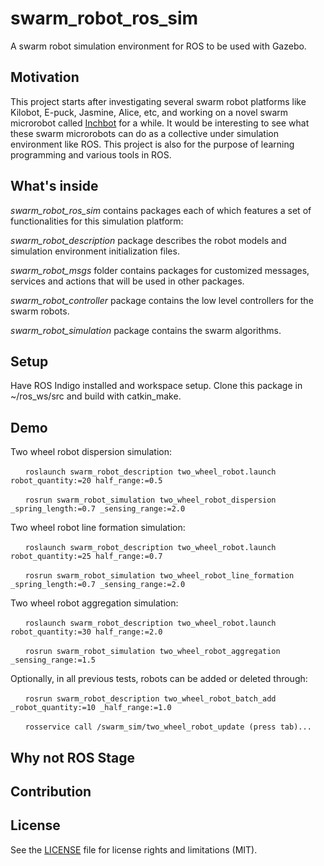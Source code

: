 # swarm_robot_ros_sim
A swarm robot simulation environment for ROS to be used with Gazebo.

## Motivation
This project starts after investigating several swarm robot platforms like Kilobot, E-puck, Jasmine, Alice, etc, and working on a novel swarm microrobot called [Inchbot](http://www.case.edu/mae/robotics/#modular) for a while. It would be interesting to see what these swarm microrobots can do as a collective under simulation environment like ROS. This project is also for the purpose of learning programming and various tools in ROS.

## What's inside
*swarm_robot_ros_sim* contains packages each of which features a set of functionalities for this simulation platform:

*swarm_robot_description* package describes the robot models and simulation environment initialization files.

*swarm_robot_msgs* folder contains packages for customized messages, services and actions that will be used in other packages.

*swarm_robot_controller* package contains the low level controllers for the swarm robots.

*swarm_robot_simulation* package contains the swarm algorithms.

## Setup
Have ROS Indigo installed and workspace setup. Clone this package in ~/ros_ws/src and build with catkin_make.

## Demo
Two wheel robot dispersion simulation:

&nbsp;&nbsp;&nbsp;&nbsp;&nbsp;&nbsp;`roslaunch swarm_robot_description two_wheel_robot.launch robot_quantity:=20 half_range:=0.5`

&nbsp;&nbsp;&nbsp;&nbsp;&nbsp;&nbsp;`rosrun swarm_robot_simulation two_wheel_robot_dispersion _spring_length:=0.7 _sensing_range:=2.0`

Two wheel robot line formation simulation:

&nbsp;&nbsp;&nbsp;&nbsp;&nbsp;&nbsp;`roslaunch swarm_robot_description two_wheel_robot.launch robot_quantity:=25 half_range:=0.7`

&nbsp;&nbsp;&nbsp;&nbsp;&nbsp;&nbsp;`rosrun swarm_robot_simulation two_wheel_robot_line_formation _spring_length:=0.7 _sensing_range:=2.0`

Two wheel robot aggregation simulation:

&nbsp;&nbsp;&nbsp;&nbsp;&nbsp;&nbsp;`roslaunch swarm_robot_description two_wheel_robot.launch robot_quantity:=30 half_range:=2.0`

&nbsp;&nbsp;&nbsp;&nbsp;&nbsp;&nbsp;`rosrun swarm_robot_simulation two_wheel_robot_aggregation _sensing_range:=1.5`

Optionally, in all previous tests, robots can be added or deleted through:

&nbsp;&nbsp;&nbsp;&nbsp;&nbsp;&nbsp;`rosrun swarm_robot_description two_wheel_robot_batch_add _robot_quantity:=10 _half_range:=1.0`

&nbsp;&nbsp;&nbsp;&nbsp;&nbsp;&nbsp;`rosservice call /swarm_sim/two_wheel_robot_update (press tab)...`

## Why not ROS Stage

## Contribution

## License
See the [LICENSE](LICENSE.md) file for license rights and limitations (MIT).

